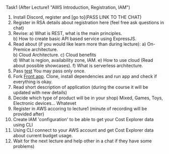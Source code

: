 Task1 (After Lecture1 "AWS Introduction, Registration, IAM")

 1. Install Discord, register and [go to](PASS LINK TO THE CHAT)
 2. Register in RSA
    details about registration here (feel free ask questions in chat)
 3. Revise: 
       a) What is REST, what is the main principles.  
       b) How to create basic API based service using ExpressJS. 
 2. Read about (if you would like learn more than during lecture):
       a) On-Premice architecture.      
       b) Cloud Architecture. 
       c) Cloud benefits  
       d) What is region, availability zone, IAM. 
       e) How to use cloud (Read about possible showcases). 
       f) What is serverless architecture. 
 3. Pass [test](https://forms.gle/ftxc2Qv2rr6qj4So8) You may pass only once.
 4. Fork [Front app](https://github.com/rolling-scopes-school/nodejs-aws-fe).
    Clone, install dependencies and run app and check if everything is okay.
 5. Read short description of application 
    (during the course it will be updated with new details)
 6. Decide which type of product will be in your shop)  Mixed, Games, Toys, Electronic devices... Whatevet
 7. Register in AWS accoring to  lecture1 (minute of recording will be provided after)
 8. Create IAM 'configuration' to be able to get your Cost Explorer data using CLI
 9. Using CLI connect to your AWS account and get Cost Explorer data about current budget usage.
 10. Wait for the next lecture and help other in a chat if they have some problems)

